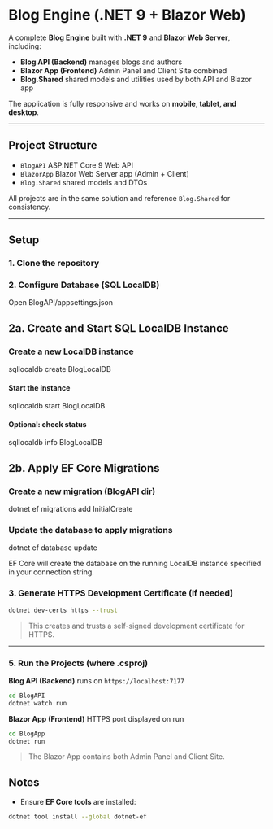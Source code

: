 # Blog Engine (.NET 9 + Blazor Web)

A complete **Blog Engine** built with **.NET 9** and **Blazor Web Server**, including:

* **Blog API (Backend)**  manages blogs and authors
* **Blazor App (Frontend)** Admin Panel and Client Site combined
* **Blog.Shared** shared models and utilities used by both API and Blazor app

The application is fully responsive and works on **mobile, tablet, and desktop**.

---

## Project Structure

* `BlogAPI` ASP.NET Core 9 Web API
* `BlazorApp` Blazor Web Server app (Admin + Client)
* `Blog.Shared` shared models and DTOs

All projects are in the same solution and reference `Blog.Shared` for consistency.

---

## Setup

### 1. Clone the repository

### 2. Configure Database (SQL LocalDB)
Open BlogAPI/appsettings.json

## 2a. Create and Start SQL LocalDB Instance
### Create a new LocalDB instance 
sqllocaldb create BlogLocalDB

#### Start the instance
sqllocaldb start BlogLocalDB

#### Optional: check status
sqllocaldb info BlogLocalDB

## 2b. Apply EF Core Migrations
### Create a new migration (BlogAPI dir)
dotnet ef migrations add InitialCreate

### Update the database to apply migrations
dotnet ef database update 

EF Core will create the database on the running LocalDB instance specified in your connection string.

### 3. Generate HTTPS Development Certificate (if needed)

```bash
dotnet dev-certs https --trust
```

> This creates and trusts a self-signed development certificate for HTTPS.

---


### 5. Run the Projects (where .csproj)

**Blog API (Backend)** runs on `https://localhost:7177`

```bash
cd BlogAPI
dotnet watch run
```

**Blazor App (Frontend)** HTTPS port displayed on run

```bash
cd BlogApp
dotnet run
```

> The Blazor App contains both Admin Panel and Client Site.


## Notes

* Ensure **EF Core tools** are installed:

```bash
dotnet tool install --global dotnet-ef
```
